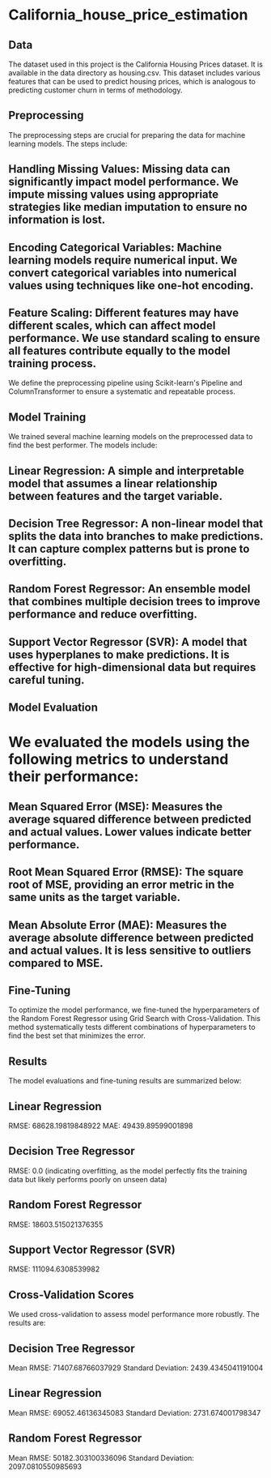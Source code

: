 # California_house_price_estimation
## Data
The dataset used in this project is the California Housing Prices dataset. It is available in the data directory as housing.csv. This dataset includes various features that can be used to predict housing prices, which is analogous to predicting customer churn in terms of methodology.

## Preprocessing
The preprocessing steps are crucial for preparing the data for machine learning models. The steps include:

## Handling Missing Values: Missing data can significantly impact model performance. We impute missing values using appropriate strategies like median imputation to ensure no information is lost.

## Encoding Categorical Variables: Machine learning models require numerical input. We convert categorical variables into numerical values using techniques like one-hot encoding.

## Feature Scaling: Different features may have different scales, which can affect model performance. We use standard scaling to ensure all features contribute equally to the model training process.

We define the preprocessing pipeline using Scikit-learn's Pipeline and ColumnTransformer to ensure a systematic and repeatable process.

## Model Training
We trained several machine learning models on the preprocessed data to find the best performer. The models include:

## Linear Regression: A simple and interpretable model that assumes a linear relationship between features and the target variable.

## Decision Tree Regressor: A non-linear model that splits the data into branches to make predictions. It can capture complex patterns but is prone to overfitting.

## Random Forest Regressor: An ensemble model that combines multiple decision trees to improve performance and reduce overfitting.

## Support Vector Regressor (SVR): A model that uses hyperplanes to make predictions. It is effective for high-dimensional data but requires careful tuning.

## Model Evaluation

# We evaluated the models using the following metrics to understand their performance:

## Mean Squared Error (MSE): Measures the average squared difference between predicted and actual values. Lower values indicate better performance.

## Root Mean Squared Error (RMSE): The square root of MSE, providing an error metric in the same units as the target variable.

## Mean Absolute Error (MAE): Measures the average absolute difference between predicted and actual values. It is less sensitive to outliers compared to MSE.

## Fine-Tuning
To optimize the model performance, we fine-tuned the hyperparameters of the Random Forest Regressor using Grid Search with Cross-Validation. This method systematically tests different combinations of hyperparameters to find the best set that minimizes the error.

## Results
The model evaluations and fine-tuning results are summarized below:

## Linear Regression
RMSE: 68628.19819848922
MAE: 49439.89599001898
## Decision Tree Regressor
RMSE: 0.0 (indicating overfitting, as the model perfectly fits the training data but likely performs poorly on unseen data)
## Random Forest Regressor
RMSE: 18603.515021376355
## Support Vector Regressor (SVR)
RMSE: 111094.6308539982
## Cross-Validation Scores
We used cross-validation to assess model performance more robustly. The results are:

## Decision Tree Regressor
Mean RMSE: 71407.68766037929
Standard Deviation: 2439.4345041191004
## Linear Regression
Mean RMSE: 69052.46136345083
Standard Deviation: 2731.674001798347
## Random Forest Regressor
Mean RMSE: 50182.303100336096
Standard Deviation: 2097.0810550985693
